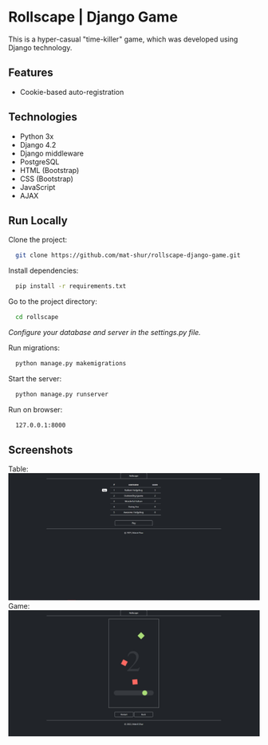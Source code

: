 
# Rollscape | Django Game

This is a hyper-casual "time-killer" game, which was developed using Django technology.


## Features

- Cookie-based auto-registration

## Technologies

- Python 3x
- Django 4.2
- Django middleware
- PostgreSQL
- HTML (Bootstrap)
- CSS (Bootstrap)
- JavaScript
- AJAX
## Run Locally

Clone the project:

```bash
  git clone https://github.com/mat-shur/rollscape-django-game.git
```

Install dependencies:

```bash
  pip install -r requirements.txt
```

Go to the project directory:

```bash
  cd rollscape
```

*Configure your database and server in the settings.py file.*

Run migrations:

```bash
  python manage.py makemigrations
```

Start the server:

```bash
  python manage.py runserver
```

Run on browser:

```bash
  127.0.0.1:8000
```


## Screenshots
Table:
![Table](/Screenshots/table.jpg?raw=true "Table")
Game:
![Game](/Screenshots/game.jpg?raw=true "Game")

